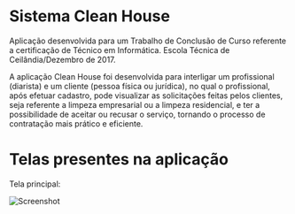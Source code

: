 # Sistema Clean House 

Aplicação desenvolvida para um Trabalho de Conclusão de Curso referente a certificação de Técnico em Informática.
Escola Técnica de Ceilândia/Dezembro de 2017.

A aplicação Clean House foi desenvolvida para interligar um profissional (diarista) e um cliente (pessoa física ou jurídica), no qual o profissional, após efetuar cadastro, pode visualizar as solicitações feitas pelos clientes, seja referente a limpeza empresarial ou a limpeza residencial, e ter a possibilidade de aceitar ou recusar o serviço, tornando o processo de contratação mais prático e eficiente.

# Telas presentes na aplicação

Tela principal: 

![Screenshot](https://raw.github.com/ruanlsdn/Sys_Clean_House/blob/main/telas/paginaInicial.jpg)
